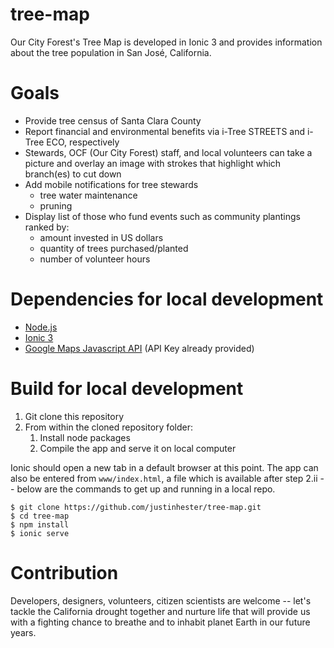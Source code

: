 # tree-map
  Our City Forest's Tree Map is developed in Ionic 3 and provides information about the tree population in San José, California.

# Goals
- Provide tree census of Santa Clara County
- Report financial and environmental benefits via i-Tree STREETS and i-Tree ECO, respectively
- Stewards, OCF (Our City Forest) staff, and local volunteers can take a picture and overlay an image with strokes that highlight which branch(es) to cut down
- Add mobile notifications for tree stewards
  - tree water maintenance
  - pruning
- Display list of those who fund events such as community plantings ranked by:
  - amount invested in US dollars
  - quantity of trees purchased/planted
  - number of volunteer hours

# Dependencies for local development

- [Node.js](https://nodejs.org/en/)
- [Ionic 3](http://ionicframework.com/getting-started/)
- [Google Maps Javascript API](https://developers.google.com/maps/documentation/javascript/tutorial) (API Key already provided)

# Build for local development
1. Git clone this repository
2. From within the cloned repository folder:
    1. Install node packages
    2. Compile the app and serve it on local computer

Ionic should open a new tab in a default browser at this point. The app can also be entered from `www/index.html`, a file which is available after step 2.ii -- below are the commands to get up and running in a local repo.

```
$ git clone https://github.com/justinhester/tree-map.git
$ cd tree-map
$ npm install
$ ionic serve
```

# Contribution

  Developers, designers, volunteers, citizen scientists are welcome -- let's tackle the California drought together and nurture life that will provide us with a fighting chance to breathe and to inhabit planet Earth in our future years.

